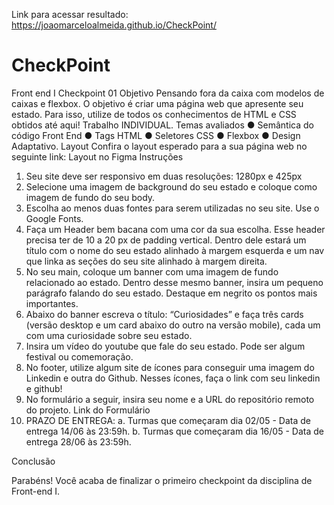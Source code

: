 Link para acessar resultado: https://joaomarceloalmeida.github.io/CheckPoint/
# CheckPoint
Front end I
Checkpoint 01
Objetivo
Pensando fora da caixa com modelos de caixas e flexbox.
O objetivo é criar uma página web que apresente seu estado. Para isso, utilize de todos os conhecimentos de HTML e CSS obtidos até aqui! Trabalho INDIVIDUAL.
Temas avaliados
●	Semântica do código Front End
●	Tags HTML
●	Seletores CSS
●	Flexbox
●	Design Adaptativo.
Layout 
Confira o layout esperado para a sua página web no seguinte link: Layout no Figma
Instruções 
1.	Seu site deve ser responsivo em duas resoluções: 1280px e 425px
2.	Selecione uma imagem de background do seu estado e coloque como imagem de fundo do seu body.
3.	Escolha ao menos duas fontes para serem utilizadas no seu site. Use o Google Fonts.
4.	Faça um Header bem bacana com uma cor da sua escolha. Esse header precisa ter de 10 a 20 px de padding vertical. Dentro dele estará um título com o nome do seu estado alinhado à margem esquerda e um nav que linka as seções do seu site alinhado à margem direita.
5.	No seu main, coloque um banner com uma imagem de fundo relacionado ao estado. Dentro desse mesmo banner, insira um pequeno parágrafo falando do seu estado. Destaque em negrito os pontos mais importantes.
6.	Abaixo do banner escreva o título: “Curiosidades” e faça três cards (versão desktop e um card abaixo do outro na versão mobile), cada um com uma curiosidade sobre seu estado.
7.	Insira um vídeo do youtube que fale do seu estado. Pode ser algum festival ou comemoração.
8.	No footer, utilize algum site de ícones para conseguir uma imagem do Linkedin e outra do Github. Nesses ícones, faça o link com seu linkedin e github!
9.	No formulário a seguir, insira seu nome e a URL do repositório remoto do projeto. Link do Formulário 
10.	PRAZO DE ENTREGA:
a.	Turmas que começaram dia 02/05 - Data de entrega 14/06 às 23:59h.
b.	Turmas que começaram dia 16/05 - Data de entrega 28/06 às 23:59h.

Conclusão 

Parabéns! Você acaba de finalizar o primeiro checkpoint da disciplina de Front-end I.
